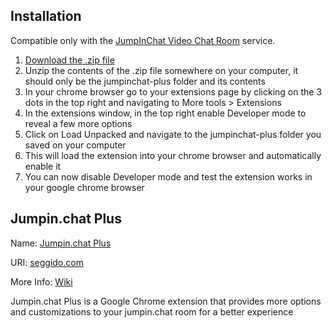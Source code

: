 ## Installation

Compatible only with the [JumpInChat Video Chat Room](https://jumpin.chat/) service.

1. [Download the .zip file](https://github.com/0100000101010011/jumpinchat-plus/archive/master.zip)
2. Unzip the contents of the .zip file somewhere on your computer, it should only be the jumpinchat-plus folder and its contents
3. In your chrome browser go to your extensions page by clicking on the 3 dots in the top right and navigating to More tools > Extensions
4. In the extensions window, in the top right enable Developer mode to reveal a few more options
5. Click on Load Unpacked and navigate to the jumpinchat-plus folder you saved on your computer
6. This will load the extension into your chrome browser and automatically enable it
7. You can now disable Developer mode and test the extension works in your google chrome browser

## Jumpin.chat Plus

Name: [Jumpin.chat Plus](https://seggido.com)

URI: [seggido.com](https://seggido.com) 

More Info: [Wiki](https://github.com/0100000101010011/jumpinchat-plus/wiki)

Jumpin.chat Plus is a Google Chrome extension that provides more options and customizations to your jumpin.chat room for a better experience